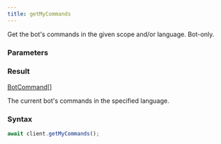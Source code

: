 ```yaml
---
title: getMyCommands
---
```


Get the bot's commands in the given scope and/or language. Bot-only.


### Parameters 

<div class="flex flex-col gap-3"></div>

### Result 

<div class="font-mono"><a href="/types/botcommand"  >BotCommand</a><span class="opacity-50">[]</span></div><div class="pl-3"><div class="no-margin">

The current bot's commands in the specified language.

</div></div>

### Syntax

```ts
await client.getMyCommands();
```




